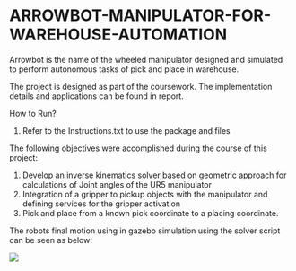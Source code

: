 # ARROWBOT-MANIPULATOR-FOR-WAREHOUSE-AUTOMATION
Arrowbot is the name of the wheeled manipulator designed and simulated to perform autonomous tasks of pick and place in warehouse.

The project is designed as part of the coursework. The implementation details and applications can be found in report.

How to Run?
1) Refer to the Instructions.txt to use the package and files

The following objectives were accomplished during the course of this project:
1) Develop an inverse kinematics solver based on geometric approach for calculations of Joint angles of the UR5 manipulator
2) Integration of a gripper to pickup objects with the manipulator and defining services for the gripper activation
3) Pick and place from a known pick coordinate to a placing coordinate.

The robots final motion using in gazebo simulation using the solver script can be seen as below:

![](https://github.com/ARROWBOT-MANIPULATOR-FOR-WAREHOUSE-AUTOMATION/doc/robotpickplace.gif)
